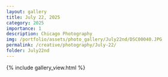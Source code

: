 ```yaml
---
layout: gallery
title: July 22, 2025
category: 2025
importance: 1
description: Chicago Photography 
img: /portfolio/assets/photo_gallery/July22nd/DSC00040.JPG
permalink: /creative/photography/July-22/
folder: July22nd
---
```

{% include gallery_view.html %}

